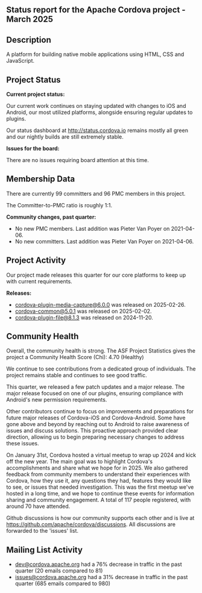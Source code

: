 ## Status report for the Apache Cordova project - March 2025

## Description

A platform for building native mobile applications using HTML, CSS and JavaScript.

## Project Status

**Current project status:**

Our current work continues on staying updated with changes to iOS and Android, our most utilized platforms, alongside ensuring regular updates to plugins.

Our status dashboard at http://status.cordova.io remains mostly all green and our nightly builds are still extremely stable.

**Issues for the board:**

There are no issues requiring board attention at this time.

## Membership Data

There are currently 99 committers and 96 PMC members in this project.

The Committer-to-PMC ratio is roughly 1:1.

**Community changes, past quarter:**

- No new PMC members. Last addition was Pieter Van Poyer on 2021-04-06.
- No new committers. Last addition was Pieter Van Poyer on 2021-04-06.

## Project Activity

Our project made releases this quarter for our core platforms to keep up with current requirements.

**Releases:**

- cordova-plugin-media-capture@6.0.0 was released on 2025-02-26.
- cordova-common@5.0.1 was released on 2025-02-02.
- cordova-plugin-file@8.1.3 was released on 2024-11-20.

## Community Health

Overall, the community health is strong. The ASF Project Statistics gives the project a Community Health Score (Chi): 4.70 (Healthy)

We continue to see contributions from a dedicated group of individuals. The project remains stable and continues to see good traffic.

This quarter, we released a few patch updates and a major release. The major release focused on one of our plugins, ensuring compliance with Android's new permission requirements.

Other contributors continue to focus on improvements and preparations for future major releases of Cordova-iOS and Cordova-Android. Some have gone above and beyond by reaching out to Android to raise awareness of issues and discuss solutions. This proactive approach provided clear direction, allowing us to begin preparing necessary changes to address these issues.

On January 31st, Cordova hosted a virtual meetup to wrap up 2024 and kick off the new year. The main goal was to highlight Cordova's accomplishments and share what we hope for in 2025. We also gathered feedback from community members to understand their experiences with Cordova, how they use it, any questions they had, features they would like to see, or issues that needed investigation.
This was the first meetup we've hosted in a long time, and we hope to continue these events for information sharing and community engagement. A total of 117 people registered, with around 70 have attended.

Github discussions is how our community supports each other and is live at https://github.com/apache/cordova/discussions. All discussions are forwarded to the 'issues' list.

## Mailing List Activity

- dev@cordova.apache.org had a 76% decrease in traffic in the past quarter (20 emails compared to 81)
- issues@cordova.apache.org had a 31% decrease in traffic in the past quarter (685 emails compared to 980)
